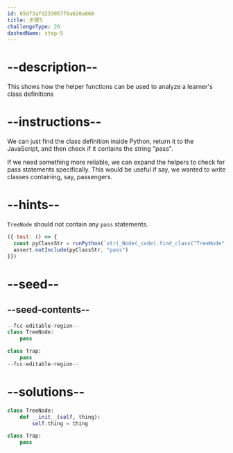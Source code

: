 ```yaml
---
id: 65df3afd233057f6a620a860
title: 步骤5
challengeType: 20
dashedName: step-5
---
```


# --description--

This shows how the helper functions can be used to analyze a learner's class definitions

# --instructions--

We can just find the class definition inside Python, return it to the JavaScript, and then check if it contains the string "pass".

If we need something more reliable, we can expand the helpers to check for pass statements specifically. This would be useful if say, we wanted to write classes containing, say, passengers.

# --hints--

`TreeNode` should not contain any `pass` statements.

```js
({ test: () => {
  const pyClassStr = runPython(`str(_Node(_code).find_class("TreeNode"))`);
  assert.notInclude(pyClassStr, "pass")
}})
```

# --seed--

## --seed-contents--

```py
--fcc-editable-region--
class TreeNode:
    pass

class Trap:
    pass
--fcc-editable-region--
```

# --solutions--

```py
class TreeNode:
    def __init__(self, thing):
        self.thing = thing

class Trap:
    pass

```
